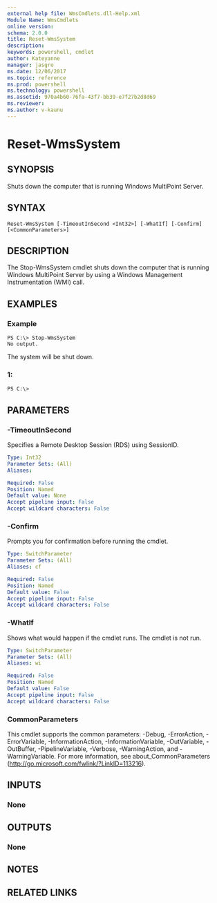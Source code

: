 ```yaml
---
external help file: WmsCmdlets.dll-Help.xml
Module Name: WmsCmdlets
online version: 
schema: 2.0.0
title: Reset-WmsSystem
description: 
keywords: powershell, cmdlet
author: Kateyanne
manager: jasgro
ms.date: 12/06/2017
ms.topic: reference
ms.prod: powershell
ms.technology: powershell
ms.assetid: 970a4b60-76fa-43f7-bb39-e7f27b2d8d69
ms.reviewer:
ms.author: v-kaunu
---
```


# Reset-WmsSystem

## SYNOPSIS
Shuts down the computer that is running Windows MultiPoint Server.

## SYNTAX

```
Reset-WmsSystem [-TimeoutInSecond <Int32>] [-WhatIf] [-Confirm] [<CommonParameters>]
```

## DESCRIPTION
The Stop-WmsSystem cmdlet shuts down the computer that is running Windows MultiPoint Server by using a Windows Management Instrumentation (WMI) call.

## EXAMPLES

### Example
```
PS C:\> Stop-WmsSystem
No output.
```

The system will be shut down.

### 1:
```
PS C:\>
```

## PARAMETERS

### -TimeoutInSecond
Specifies a Remote Desktop Session (RDS) using SessionID.

```yaml
Type: Int32
Parameter Sets: (All)
Aliases: 

Required: False
Position: Named
Default value: None
Accept pipeline input: False
Accept wildcard characters: False
```

### -Confirm
Prompts you for confirmation before running the cmdlet.

```yaml
Type: SwitchParameter
Parameter Sets: (All)
Aliases: cf

Required: False
Position: Named
Default value: False
Accept pipeline input: False
Accept wildcard characters: False
```

### -WhatIf
Shows what would happen if the cmdlet runs.
The cmdlet is not run.

```yaml
Type: SwitchParameter
Parameter Sets: (All)
Aliases: wi

Required: False
Position: Named
Default value: False
Accept pipeline input: False
Accept wildcard characters: False
```

### CommonParameters
This cmdlet supports the common parameters: -Debug, -ErrorAction, -ErrorVariable, -InformationAction, -InformationVariable, -OutVariable, -OutBuffer, -PipelineVariable, -Verbose, -WarningAction, and -WarningVariable. For more information, see about_CommonParameters (http://go.microsoft.com/fwlink/?LinkID=113216).

## INPUTS

### None

## OUTPUTS

### None

## NOTES

## RELATED LINKS

